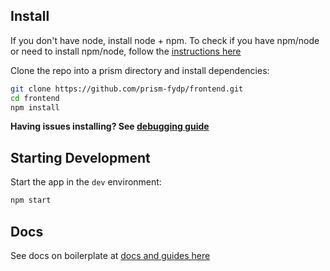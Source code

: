 
## Install

If you don't have node, install node + npm. To check if you have npm/node or need to install npm/node, follow the [instructions here](https://docs.npmjs.com/downloading-and-installing-node-js-and-npm)

Clone the repo into a prism directory and install dependencies:

```bash
git clone https://github.com/prism-fydp/frontend.git
cd frontend
npm install
```

**Having issues installing? See [debugging guide](https://github.com/electron-react-boilerplate/electron-react-boilerplate/issues/400)**

## Starting Development

Start the app in the `dev` environment:

```bash
npm start
```

## Docs

See docs on boilerplate at [docs and guides here](https://electron-react-boilerplate.js.org/docs/installation)